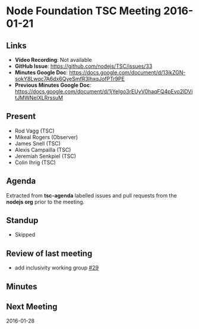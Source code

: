 # Node Foundation TSC Meeting 2016-01-21

## Links

* **Video Recording**: Not available
* **GitHub Issue**: <https://github.com/nodejs/TSC/issues/33>
* **Minutes Google Doc**: <https://docs.google.com/document/d/13ikZGN-sokY8Lwqc7A6dx6QyeSmfR3lhxqJofPTr9PE>
* **Previous Minutes Google Doc**: <https://docs.google.com/document/d/1jYeIgo3rEUyV0haqFQ4pEvo2lDVitJMWNeIXLRrssuM>

## Present

* Rod Vagg (TSC)
* Mikeal Rogers (Observer)
* James Snell (TSC)
* Alexis Campailla (TSC)
* Jeremiah Senkpiel (TSC)
* Colin Ihrig (TSC)

## Agenda

Extracted from **tsc-agenda** labelled issues and pull requests from the **nodejs org** prior to the meeting.

## Standup

* Skipped

## Review of last meeting

* add inclusivity working group [#29](https://github.com/nodejs/TSC/pull/29)

## Minutes

## Next Meeting

2016-01-28
